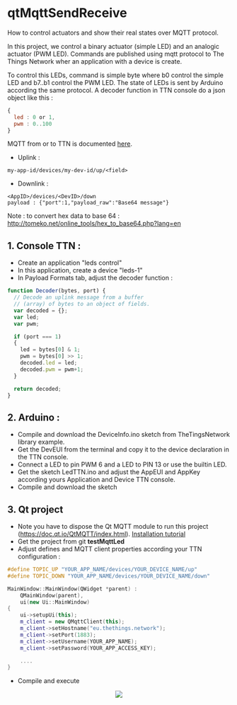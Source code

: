 # qtMqttSendReceive
How to control actuators and show their real states over MQTT protocol.

In this project, we control a binary actuator (simple LED) and an analogic actuator (PWM LED). Commands are published using mqtt protocol to The Things Network wher an application with a device is create.

To control this LEDs, command is simple byte where b0 control the simple LED and b7..b1 control the PWM LED.
The state of LEDs is sent by Arduino according the same protocol. A decoder function in TTN console do a json object like this :

```javascript
{
  led : 0 or 1,
  pwm : 0..100
}
```

MQTT from or to TTN is documented <a targer="blank" href="https://www.thethingsnetwork.org/docs/applications/mqtt/api.html">here</a>.

- Uplink :
```mqtt
my-app-id/devices/my-dev-id/up/<field>
```
- Downlink :
```mqtt
<AppID>/devices/<DevID>/down
payload : {"port":1,"payload_raw":"Base64 message"}
```

Note : to convert hex data to base 64 : http://tomeko.net/online_tools/hex_to_base64.php?lang=en

## 1. Console TTN :

- Create an application "leds control"
- In this application, create a device "leds-1"
- In Payload Formats tab, adjust the decoder function :

```javascript
function Decoder(bytes, port) {
  // Decode an uplink message from a buffer
  // (array) of bytes to an object of fields.
  var decoded = {};
  var led;
  var pwm;

  if (port === 1) 
  {
    led = bytes[0] & 1;
    pwm = bytes[0] >> 1;
    decoded.led = led;
    decoded.pwm = pwm+1;
  }

  return decoded;
}
```

## 2. Arduino :

- Compile and download the DeviceInfo.ino sketch from TheTingsNetwork library example.
- Get the DevEUI from the terminal and copy it to the device declaration in the TTN console.
- Connect a LED to pin PWM 6 and a LED to PIN 13 or use the builtin LED.
- Get the sketch LedTTN.ino and adjust the AppEUI and AppKey according yours Application and Device TTN console.
- Compile and download the sketch

## 3. Qt project

- Note you have to dispose the Qt MQTT module to run this project (<a target="blank" href="https://doc.qt.io/QtMQTT/index.html">https://doc.qt.io/QtMQTT/index.html</a>). <a target="blank" href="http://silanus.fr/sin/?p=1194">Installation tutorial</a>
- Get the project from git **testMqttLed**
- Adjust defines and MQTT client properties according your TTN configuration :
```C++
#define TOPIC_UP "YOUR_APP_NAME/devices/YOUR_DEVICE_NAME/up"
#define TOPIC_DOWN "YOUR_APP_NAME/devices/YOUR_DEVICE_NAME/down"

MainWindow::MainWindow(QWidget *parent) :
    QMainWindow(parent),
    ui(new Ui::MainWindow)
{
    ui->setupUi(this);
    m_client = new QMqttClient(this);
    m_client->setHostname("eu.thethings.network");
    m_client->setPort(1883);
    m_client->setUsername(YOUR_APP_NAME);
    m_client->setPassword(YOUR_APP_ACCESS_KEY);

    ....
}
```
- Compile and execute
<p align="center">
<img src="http://silanus.fr/sin/wp-content/uploads/2018/07/qtTestMqttLed.png">
</p>


